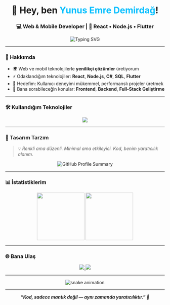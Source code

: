 <h1 align="center">👋 Hey, ben <span style="color:#00BFFF;">Yunus Emre Demirdağ</span>!</h1>
<h3 align="center">💻 Web & Mobile Developer | 🚀 React • Node.js • Flutter</h3>

<p align="center">
  <img src="https://readme-typing-svg.herokuapp.com?font=Fira+Code&weight=600&size=22&duration=3000&pause=1000&color=00BFFF&center=true&vCenter=true&width=500&lines=Modern+ve+yaratıcı+arayüzler+tasarlıyorum!;Web+ve+Mobil+geliştirme+benim+tutkum!;Kod+bir+sanattır.💡" alt="Typing SVG" />
</p>

---

### 🧠 Hakkımda

- 🌍 Web ve mobil teknolojilerle **yenilikçi çözümler** üretiyorum  
- ⚡ Odaklandığım teknolojiler: **React**, **Node.js**, **C#**, **SQL**, **Flutter**  
- 🎯 Hedefim: Kullanıcı deneyimi mükemmel, performanslı projeler üretmek  
- 💬 Bana sorabileceğin konular: **Frontend**, **Backend**, **Full-Stack Geliştirme**  

---

### 🛠️ Kullandığım Teknolojiler

<p align="center">
  <img src="https://skillicons.dev/icons?i=html,css,js,react,nodejs,cs,flutter,sqlite,git,github,vscode,docker&perline=6" />
</p>

---

### 🎨 Tasarım Tarzım

> 💡 *Renkli ama düzenli. Minimal ama etkileyici. Kod, benim yaratıcılık alanım.*

<p align="center">
  <img src="https://github-profile-summary-cards.vercel.app/api/cards/profile-details?username=YunusEmreDemirdag&theme=tokyonight" alt="GitHub Profile Summary"/>
</p>

---

### 📊 İstatistiklerim

<p align="center">
  <img src="https://github-readme-stats.vercel.app/api?username=YunusEmreDemirdag&show_icons=true&theme=radical" height="150" />
  <img src="https://github-readme-streak-stats.herokuapp.com/?user=YunusEmreDemirdag&theme=radical" height="150" />
</p>

---

### 🌐 Bana Ulaş

<p align="center">
  <a href="https://linkedin.com/in/YunusEmreDemirdag" target="_blank">
    <img src="https://img.shields.io/badge/LinkedIn-0A66C2?style=for-the-badge&logo=linkedin&logoColor=white"/>
  </a>
  <a href="mailto:yunusemre.demirdag@gmail.com">
    <img src="https://img.shields.io/badge/Gmail-D14836?style=for-the-badge&logo=gmail&logoColor=white"/>
  </a>
</p>

---

<p align="center">
  <img src="https://github.com/YunusEmreDemirdag/YunusEmreDemirdag/blob/output/github-contribution-grid-snake.svg" alt="snake animation" />
</p>

---

<p align="center">
  <b><i>“Kod, sadece mantık değil — aynı zamanda yaratıcılıktır.” 🎨</i></b>
</p>
